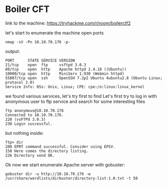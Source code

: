# Boiler CFT
link to the machine: https://tryhackme.com/r/room/boilerctf2

let's start to enumerate the machine open ports
~~~
nmap -sV -Pn 10.10.70.176 -p-
~~~
output:
~~~
PORT      STATE SERVICE VERSION
21/tcp    open  ftp     vsftpd 3.0.3
80/tcp    open  http    Apache httpd 2.4.18 ((Ubuntu))
10000/tcp open  http    MiniServ 1.930 (Webmin httpd)
55007/tcp open  ssh     OpenSSH 7.2p2 Ubuntu 4ubuntu2.8 (Ubuntu Linux; protocol 2.0)
Service Info: OSs: Unix, Linux; CPE: cpe:/o:linux:linux_kernel
~~~
we found various services, let's try first to find Let's first try to log in with anonymous user to ftp service and search for some interesting files
~~~
ftp anonymous@10.10.70.176 
Connected to 10.10.70.176.
220 (vsFTPd 3.0.3)
230 Login successful.
~~~
but nothing inside:
~~~
ftp> dir
200 EPRT command successful. Consider using EPSV.
150 Here comes the directory listing.
226 Directory send OK.
~~~
Ok now we start enumerate Apache server with gobuster:
~~~
gobuster dir -u http://10.10.70.176 -w /usr/share/wordlists/dirbuster/directory-list-1.0.txt -t 50
~~~

